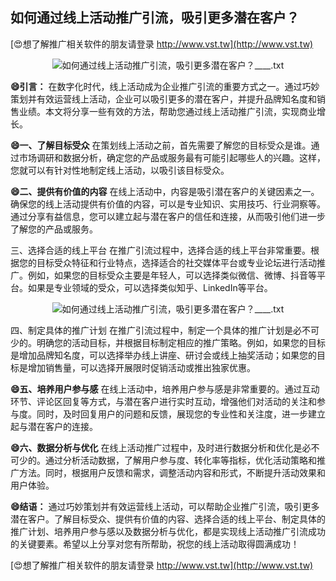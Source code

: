 ## **如何通过线上活动推广引流，吸引更多潜在客户？**

[😍想了解推广相关软件的朋友请登录 http://www.vst.tw](http://www.vst.tw)

 <center><img src="https://vst.tw/MP4/tuiguang/png/7.png" alt="如何通过线上活动推广引流，吸引更多潜在客户？____.txt"></center>

**😄引言：**
在数字化时代，线上活动成为企业推广引流的重要方式之一。通过巧妙策划并有效运营线上活动，企业可以吸引更多的潜在客户，并提升品牌知名度和销售业绩。本文将分享一些有效的方法，帮助您通过线上活动推广引流，实现商业增长。

**😄一、了解目标受众**
在策划线上活动之前，首先需要了解您的目标受众是谁。通过市场调研和数据分析，确定您的产品或服务最有可能引起哪些人的兴趣。这样，您就可以有针对性地制定线上活动，以吸引该目标受众。

**😄二、提供有价值的内容**
在线上活动中，内容是吸引潜在客户的关键因素之一。确保您的线上活动提供有价值的内容，可以是专业知识、实用技巧、行业洞察等。通过分享有益信息，您可以建立起与潜在客户的信任和连接，从而吸引他们进一步了解您的产品或服务。

三、选择合适的线上平台
在推广引流过程中，选择合适的线上平台非常重要。根据您的目标受众特征和行业特点，选择适合的社交媒体平台或专业论坛进行活动推广。例如，如果您的目标受众主要是年轻人，可以选择类似微信、微博、抖音等平台。如果是专业领域的受众，可以选择类似知乎、LinkedIn等平台。

 <center><img src="https://vst.tw/MP4/tuiguang/png/4.png" alt="如何通过线上活动推广引流，吸引更多潜在客户？____.txt"></center>

四、制定具体的推广计划
在推广引流过程中，制定一个具体的推广计划是必不可少的。明确您的活动目标，并根据目标制定相应的推广策略。例如，如果您的目标是增加品牌知名度，可以选择举办线上讲座、研讨会或线上抽奖活动；如果您的目标是增加销售量，可以选择开展限时促销活动或推出独家优惠。

**😄五、培养用户参与感**
在线上活动中，培养用户参与感是非常重要的。通过互动环节、评论区回复等方式，与潜在客户进行实时互动，增强他们对活动的关注和参与度。同时，及时回复用户的问题和反馈，展现您的专业性和关注度，进一步建立起与潜在客户的连接。

**😄六、数据分析与优化**
在线上活动推广过程中，及时进行数据分析和优化是必不可少的。通过分析活动数据，了解用户参与度、转化率等指标，优化活动策略和推广方法。同时，根据用户反馈和需求，调整活动内容和形式，不断提升活动效果和用户体验。

**😄结语：**
通过巧妙策划并有效运营线上活动，可以帮助企业推广引流，吸引更多潜在客户。了解目标受众、提供有价值的内容、选择合适的线上平台、制定具体的推广计划、培养用户参与感以及数据分析与优化，都是实现线上活动推广引流成功的关键要素。希望以上分享对您有所帮助，祝您的线上活动取得圆满成功！

[😍想了解推广相关软件的朋友请登录 http://www.vst.tw](http://www.vst.tw)



